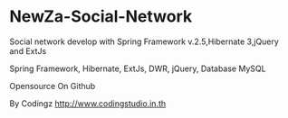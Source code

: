 NewZa-Social-Network
====================

Social network develop with Spring Framework v.2.5,Hibernate 3,jQuery and ExtJs


Spring Framework, Hibernate, ExtJs, DWR, jQuery, Database MySQL

Opensource On Github 

By Codingz  http://www.codingstudio.in.th
